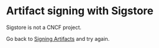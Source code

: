 # Artifact signing with Sigstore

Sigstore is not a CNCF project.

Go back to [Signing Artifacts](README.md) and try again.
